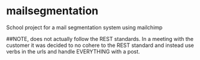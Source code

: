 # mailsegmentation
School project for a mail segmentation system using mailchimp

##NOTE, does not actually follow the REST standards.
In a meeting with the customer it was decided to no cohere to the REST standard and instead use verbs in the urls and handle EVERYTHING with a post.
